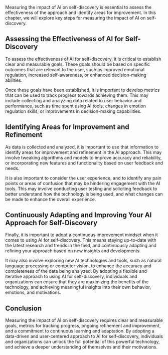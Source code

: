 
Measuring the impact of AI on self-discovery is essential to assess the effectiveness of the approach and identify areas for improvement. In this chapter, we will explore key steps for measuring the impact of AI on self-discovery.

Assessing the Effectiveness of AI for Self-Discovery
----------------------------------------------------

To assess the effectiveness of AI for self-discovery, it is critical to establish clear and measurable goals. These goals should be based on specific outcomes that are relevant to the user, such as improved emotional regulation, increased self-awareness, or enhanced decision-making abilities.

Once these goals have been established, it is important to develop metrics that can be used to track progress towards achieving them. This may include collecting and analyzing data related to user behavior and performance, such as time spent using AI tools, changes in emotion regulation skills, or improvements in decision-making capabilities.

Identifying Areas for Improvement and Refinement
------------------------------------------------

As data is collected and analyzed, it is important to use that information to identify areas for improvement and refinement in the AI approach. This may involve tweaking algorithms and models to improve accuracy and reliability, or incorporating new features and functionality based on user feedback and needs.

It is also important to consider the user experience, and to identify any pain points or areas of confusion that may be hindering engagement with the AI tools. This may involve conducting user testing and soliciting feedback to better understand how the technology is being used, and what changes can be made to enhance the overall experience.

Continuously Adapting and Improving Your AI Approach for Self-Discovery
-----------------------------------------------------------------------

Finally, it is important to adopt a continuous improvement mindset when it comes to using AI for self-discovery. This means staying up-to-date with the latest research and trends in the field, and continuously adapting and refining your approach based on new insights and developments.

It may also involve exploring new AI technologies and tools, such as natural language processing or computer vision, to enhance the accuracy and completeness of the data being analyzed. By adopting a flexible and iterative approach to using AI for self-discovery, individuals and organizations can ensure that they are maximizing the benefits of the technology, and achieving meaningful insights into their own behavior, emotions, and motivations.

Conclusion
----------

Measuring the impact of AI on self-discovery requires clear and measurable goals, metrics for tracking progress, ongoing refinement and improvement, and a commitment to continuous learning and adaptation. By adopting a data-driven and user-centered approach to AI for self-discovery, individuals and organizations can unlock the full potential of this powerful technology, and achieve a deeper understanding of themselves and their motivations.
